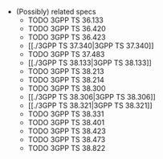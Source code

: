 - (Possibly) related specs
	- TODO 3GPP TS 36.133
	- TODO 3GPP TS 36.420
	- TODO 3GPP TS 36.423
	- [[./3GPP TS 37.340|3GPP TS 37.340]]
	- TODO 3GPP TS 37.483
	- [[./3GPP TS 38.133|3GPP TS 38.133]]
	- TODO 3GPP TS 38.213
	- TODO 3GPP TS 38.214
	- TODO 3GPP TS 38.300
	- [[./3GPP TS 38.306|3GPP TS 38.306]]
	- [[./3GPP TS 38.321|3GPP TS 38.321]]
	- TODO 3GPP TS 38.331
	- TODO 3GPP TS 38.401
	- TODO 3GPP TS 38.423
	- TODO 3GPP TS 38.473
	- TODO 3GPP TS 38.822